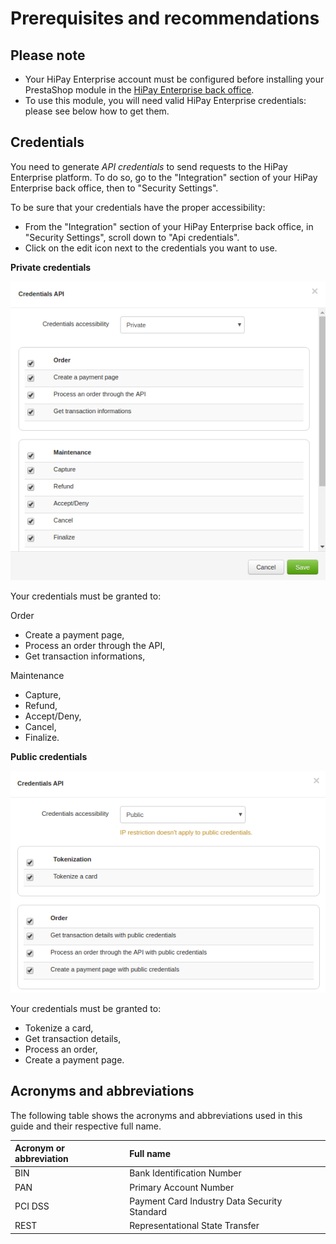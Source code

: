 # Prerequisites and recommendations

## Please note

- Your HiPay Enterprise account must be configured before installing your PrestaShop module in the [HiPay Enterprise back office][hipay-fullservice-bo].
- To use this module, you will need valid HiPay Enterprise credentials: please see below how to get them.

## Credentials

You need to generate *API credentials*  to send requests to the HiPay Enterprise platform. To do so, go to the "Integration" section of your HiPay Enterprise back office, then to "Security Settings".

To be sure that your credentials have the proper accessibility:

- From the "Integration" section of your HiPay Enterprise back office, in "Security Settings", scroll down to "Api credentials".
- Click on the edit icon next to the credentials you want to use.

**Private credentials**

![Credentials accessibility](images/credentials_accessibility_private.png)

Your credentials must be granted to:

Order

- Create a payment page,
- Process an order through the API,
- Get transaction informations,

Maintenance

- Capture,
- Refund,
- Accept/Deny,
- Cancel,
- Finalize.

**Public credentials**

![Credentials accessibility](images/credentials_accessibility_public.png)

Your credentials must be granted to:

- Tokenize a card,
- Get transaction details,
- Process an order,
- Create a payment page.

## Acronyms and abbreviations

The following table shows the acronyms and abbreviations used in this guide and their respective full name.

| Acronym or abbreviation  | Full name |
|:------------|:------------|
| BIN     | Bank Identification Number   |
| PAN     | Primary Account Number |
| PCI DSS | Payment Card Industry Data Security Standard |
| REST    | Representational State Transfer |

[hipay-fullservice-bo]: https://merchant.hipay-tpp.com/

